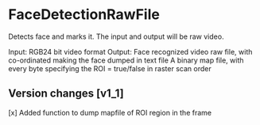 # FaceDetectionRawFile
Detects face and marks it. The input and output will be raw video.

Input: RGB24 bit video format
Output: Face recognized video raw file, 
	with co-ordinated making the face dumped in text file
	A binary map file, with every byte specifying the ROI = true/false in raster scan order

Version changes [v1_1]
---------------
[x] Added function to dump mapfile of ROI region in the frame